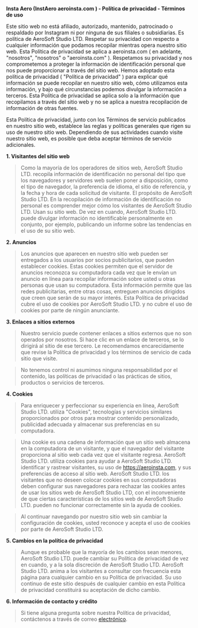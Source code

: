 **Insta Aero (InstAero aeroinsta.com ) - Política de privacidad - Términos de uso**
 
Este sitio web no está afiliado, autorizado, mantenido, patrocinado o respaldado por Instagram ni por ninguna de sus filiales o subsidiarias.
Es política de AeroSoft Studio LTD. Respetar su privacidad con respecto a cualquier información que podamos recopilar mientras opera nuestro sitio web. Esta Política de privacidad se aplica a aeroinsta.com ( en adelante, "nosotros", "nosotros" o "aeroinsta.com" ). Respetamos su privacidad y nos comprometemos a proteger la información de identificación personal que nos puede proporcionar a través del sitio web. Hemos adoptado esta política de privacidad ( "Política de privacidad" ) para explicar qué información se puede recopilar en nuestro sitio web, cómo utilizamos esta información, y bajo qué circunstancias podemos divulgar la información a terceros. Esta Política de privacidad se aplica solo a la información que recopilamos a través del sitio web y no se aplica a nuestra recopilación de información de otras fuentes.

Esta Política de privacidad, junto con los Términos de servicio publicados en nuestro sitio web, establece las reglas y políticas generales que rigen su uso de nuestro sitio web. Dependiendo de sus actividades cuando visite nuestro sitio web, es posible que deba aceptar términos de servicio adicionales.


**1. Visitantes del sitio web**
> Como la mayoría de los operadores de sitios web, AeroSoft Studio LTD. recopila información de identificación no personal del tipo que los navegadores y servidores web suelen poner a disposición, como el tipo de navegador, la preferencia de idioma, el sitio de referencia, y la fecha y hora de cada solicitud de visitante. El propósito de AeroSoft Studio LTD. En la recopilación de información de identificación no personal es comprender mejor cómo los visitantes de AeroSoft Studio LTD. Usan su sitio web. De vez en cuando, AeroSoft Studio LTD. puede divulgar información no identificable personalmente en conjunto, por ejemplo, publicando un informe sobre las tendencias en el uso de su sitio web.

**2. Anuncios**
> Los anuncios que aparecen en nuestro sitio web pueden ser entregados a los usuarios por socios publicitarios, que pueden establecer cookies. Estas cookies permiten que el servidor de anuncios reconozca su computadora cada vez que le envían un anuncio en línea para recopilar información sobre usted u otras personas que usan su computadora. Esta información permite que las redes publicitarias, entre otras cosas, entreguen anuncios dirigidos que creen que serán de su mayor interés. Esta Política de privacidad cubre el uso de cookies por AeroSoft Studio LTD. y no cubre el uso de cookies por parte de ningún anunciante.

**3. Enlaces a sitios externos**
> Nuestro servicio puede contener enlaces a sitios externos que no son operados por nosotros. Si hace clic en un enlace de terceros, se lo dirigirá al sitio de ese tercero. Le recomendamos encarecidamente que revise la Política de privacidad y los términos de servicio de cada sitio que visite.

> No tenemos control ni asumimos ninguna responsabilidad por el contenido, las políticas de privacidad o las prácticas de sitios, productos o servicios de terceros.

**4. Cookies**
> Para enriquecer y perfeccionar su experiencia en línea, AeroSoft Studio LTD. utiliza "Cookies", tecnologías y servicios similares proporcionados por otros para mostrar contenido personalizado, publicidad adecuada y almacenar sus preferencias en su computadora.

> Una cookie es una cadena de información que un sitio web almacena en la computadora de un visitante, y que el navegador del visitante proporciona al sitio web cada vez que el visitante regresa. AeroSoft Studio LTD. utiliza cookies para ayudar a AeroSoft Studio LTD. identificar y rastrear visitantes, su uso de https://aeroinsta.com, y sus preferencias de acceso al sitio web. AeroSoft Studio LTD. los visitantes que no deseen colocar cookies en sus computadoras deben configurar sus navegadores para rechazar las cookies antes de usar los sitios web de AeroSoft Studio LTD, con el inconveniente de que ciertas características de los sitios web de AeroSoft Studio LTD. pueden no funcionar correctamente sin la ayuda de cookies.

> Al continuar navegando por nuestro sitio web sin cambiar la configuración de cookies, usted reconoce y acepta el uso de cookies por parte de AeroSoft Studio LTD.

**5. Cambios en la política de privacidad**
> Aunque es probable que la mayoría de los cambios sean menores, AeroSoft Studio LTD. puede cambiar su Política de privacidad de vez en cuando, y a la sola discreción de AeroSoft Studio LTD. AeroSoft Studio LTD. anima a los visitantes a consultar con frecuencia esta página para cualquier cambio en su Política de privacidad. Su uso continuo de este sitio después de cualquier cambio en esta Política de privacidad constituirá su aceptación de dicho cambio.

**6. Información de contacto y crédito**
> Si tiene alguna pregunta sobre nuestra Política de privacidad, contáctenos a través de correo [electrónico](mailto:admin@hazarbozkurt.com).

